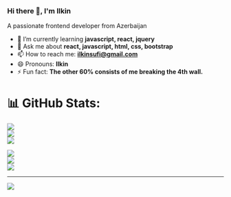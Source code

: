 ### Hi there 👋, I'm Ilkin
A passionate frontend developer from Azerbaijan


- 🌱 I’m currently learning **javascript, react, jquery**
- 💬 Ask me about **react, javascript, html, css, bootstrap**
- 📫 How to reach me: **ilkinsufi@gmail.com**
- 😄 Pronouns: **Ilkin**
- ⚡ Fun fact: **The other 60% consists of me breaking the 4th wall.**
<!-- - 🤔 I’m looking for help with ... -->
<!-- - 👯 I’m looking to collaborate on ... -->
<!-- - 🔭 I’m currently working on ... -->

















# 📊 GitHub Stats:
![](https://github-readme-stats.vercel.app/api?username=ilkinsufi&theme=react&hide_border=true&include_all_commits=true&count_private=true)<br/>
![](https://github-readme-streak-stats.herokuapp.com/?user=ilkinsufi&theme=react&hide_border=true)<br/>
![](https://github-readme-stats.vercel.app/api/top-langs/?username=ilkinsufi&theme=react&hide_border=true&include_all_commits=true&count_private=true&layout=compact)









![](https://github-readme-stats.vercel.app/api?username=ilkinsufi&theme=graywhite&hide_border=false&include_all_commits=true&count_private=true)<br/>
![](https://github-readme-streak-stats.herokuapp.com/?user=ilkinsufi&theme=graywhite&hide_border=false)<br/>
![](https://github-readme-stats.vercel.app/api/top-langs/?username=ilkinsufi&theme=graywhite&hide_border=false&include_all_commits=true&count_private=true&layout=compact)

---
[![](https://visitcount.itsvg.in/api?id=ilkinsufi&icon=0&color=0)](https://visitcount.itsvg.in)


